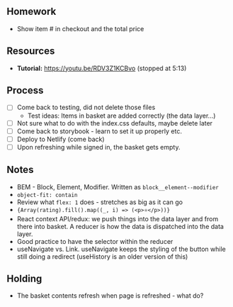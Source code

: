 ## Homework

- Show item # in checkout and the total price

## Resources

- **Tutorial:** https://youtu.be/RDV3Z1KCBvo (stopped at 5:13)

## Process

- [ ] Come back to testing, did not delete those files
  - Test ideas: Items in basket are added correctly (the data layer...)
- [ ] Not sure what to do with the index.css defaults, maybe delete later
- [ ] Come back to storybook - learn to set it up properly etc.
- [ ] Deploy to Netlify (come back)
- [ ] Upon refreshing while signed in, the basket gets empty.

## Notes

- BEM - Block, Element, Modifier. Written as `block__element--modifier`
- `object-fit: contain`
- Review what `flex: 1` does - stretches as big as it can go
- `{Array(rating).fill().map((_, i) => (<p>⭐</p>))}`
- React context API/redux: we push things into the data layer and from there into basket. A reducer is how the data is dispatched into the data layer.
- Good practice to have the selector within the reducer
- useNavigate vs. Link. useNavigate keeps the styling of the button while still doing a redirect (useHistory is an older version of this)

## Holding

- The basket contents refresh when page is refreshed - what do?
